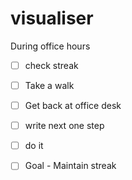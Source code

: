# visualiser

During office hours

- [ ] check streak
- [ ] Take a walk
- [ ] Get back at office desk
- [ ] write next one step
- [ ] do it
- [ ] Goal - Maintain streak

